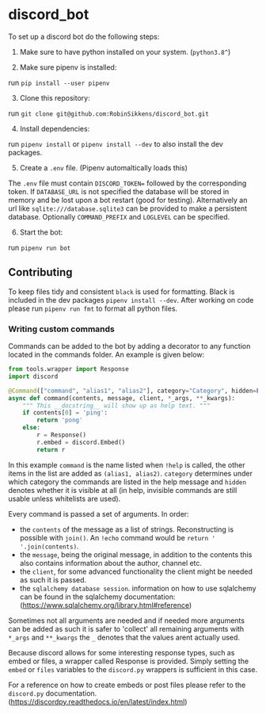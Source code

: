 # discord_bot

To set up a discord bot do the following steps:

1. Make sure to have python installed on your system. (`python3.8^`)

2. Make sure pipenv is installed:

run `pip install --user pipenv`

3. Clone this repository:

run `git clone git@github.com:RobinSikkens/discord_bot.git`

4. Install dependencies:

run `pipenv install` or `pipenv install --dev` to also install the dev packages.

5. Create a `.env` file. (Pipenv automaltically loads this)

The `.env` file must contain `DISCORD_TOKEN=` followed by the corresponding token. 
If `DATABASE_URL` is not specified the database will be stored in memory and be lost upon a bot restart (good for testing).
Alternatively an url like `sqlite:///database.sqlite3` can be provided to make a persistent database.
Optionally `COMMAND_PREFIX` and `LOGLEVEL` can be specified.

6. Start the bot:

run `pipenv run bot`

## Contributing

To keep files tidy and consistent `black` is used for formatting. Black is included in the dev packages `pipenv install --dev`.
After working on code please run `pipenv run fmt` to format all python files.

### Writing custom commands

Commands can be added to the bot by adding a decorator to any function located in the commands folder. An example is given below:
```py
from tools.wrapper import Response
import discord

@Command(["command", "alias1", "alias2"], category="Category", hidden=False)
async def command(contents, message, client, *_args, **_kwargs):
    """ This __docstring__ will show up as help text. """
    if contents[0] = 'ping':
        return 'pong'
    else:
        r = Response()
        r.embed = discord.Embed()
        return r
```

In this example `command` is the name listed when `!help` is called, the other items in the list are added as `(alias1, alias2)`. `category` determines under which category the commands are listed in the help message and `hidden` denotes whether it is visible at all (in help, invisible commands are still usable unless whitelists are used).

Every command is passed a set of arguments. In order: 
- the `contents` of the message as a list of strings. Reconstructing is possible with `join()`. An `!echo` command would be `return ' '.join(contents)`.
- the `message`, being the original message, in addition to the contents this also contains information about the author, channel etc.
- the `client`, for some advanced functionality the client might be needed as such it is passed.
- the `sqlalchemy database session`. information on how to use sqlalchemy can be found in the sqlalchemy documentation: (https://www.sqlalchemy.org/library.html#reference)

Sometimes not all arguments are needed and if needed more arguments can be added as such it is safer to 'collect' all remaining arguments with `*_args` and `**_kwargs` the `_` denotes that the values arent actually used.

Because discord allows for some interesting response types, such as embed or files, a wrapper called Response is provided. Simply setting the `embed` or `files` variables to the `discord.py` wrappers is sufficient in this case.

For a reference on how to create embeds or post files please refer to the `discord.py` documentation. (https://discordpy.readthedocs.io/en/latest/index.html)
